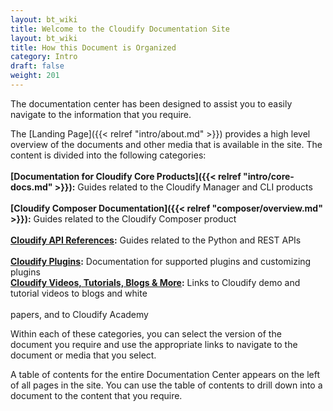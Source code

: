 ```yaml
---
layout: bt_wiki
title: Welcome to the Cloudify Documentation Site
layout: bt_wiki
title: How this Document is Organized
category: Intro
draft: false
weight: 201
---
```

The documentation center has been designed to assist you to easily navigate to the information that you require.

The [Landing Page]({{< relref "intro/about.md" >}}) provides a high level overview of the documents and other media that is available in the site. The content is divided into the following categories:<br><br>
**[Documentation for Cloudify Core Products]({{< relref "intro/core-docs.md" >}}):**		Guides related to the Cloudify Manager and  CLI products<br><br>
**[Cloudify Composer Documentation]({{< relref "composer/overview.md" >}}):**				Guides related to the Cloudify Composer product<br><br>
**[Cloudify API References](http://docs.getcloudify.org/api/):**						Guides related to the Python and REST APIs<br><br>
**[Cloudify Plugins](http://cloudify-plugins-common.readthedocs.io/en/3.3/):**								Documentation for supported plugins and customizing plugins<br>
**[Cloudify Videos, Tutorials, Blogs & More](http://getcloudify.org/cloudifysourcetv.html):**		Links to Cloudify demo and tutorial videos to blogs and white<br><br>													papers, and to Cloudify Academy

Within each of these categories, you can select the version of the document you require and use the appropriate links to navigate to the document or media that you select.

A table of contents for the entire Documentation Center appears on the left of all pages in the site. You can use the table of contents to drill down into a document to the content that you require.

